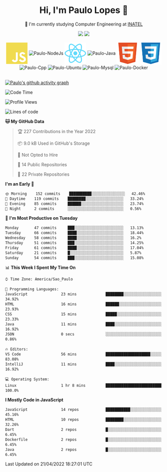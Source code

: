 <div>
  <h1 align="center" > Hi, I'm Paulo Lopes 👋 </h1>
  <p align="center" >🔭 I'm currently studying Computer Engineering at <a href="https://inatel.br/home/" target="_blank">INATEL</a>
  
  </p>
  <div align="center"> 
  <a href="https://www.instagram.com/paulotc1999/" target="_blank"><img src="https://img.shields.io/badge/-Instagram-%23E4405F?style=for-the-badge&logo=instagram&logoColor=white" target="_blank"></a>
  <a href="https://www.linkedin.com/in/paulotc1999/" target="_blank"><img src="https://img.shields.io/badge/-LinkedIn-%230077B5?style=for-the-badge&logo=linkedin&logoColor=white" target="_blank"></a> 
</div>
  
 <div style="display: inline_block" align="center"><br>
  <img align="center" alt="Paulo-Js" height="70" width="70" src="https://raw.githubusercontent.com/devicons/devicon/master/icons/javascript/javascript-plain.svg">
  <img align="center" alt="Paulo-NodeJs" height="70" width="70" src="https://cdn.jsdelivr.net/gh/devicons/devicon/icons/nodejs/nodejs-plain.svg">
  <img align="center" alt="Paulo-React" height="70" width="70" src="https://raw.githubusercontent.com/devicons/devicon/master/icons/react/react-original.svg">
  <img align="center" alt="Paulo-Java" height="70" width="70" src="https://cdn.jsdelivr.net/gh/devicons/devicon/icons/java/java-original.svg">
  <img align="center" alt="Paulo-HTML" height="70" width="70" src="https://raw.githubusercontent.com/devicons/devicon/master/icons/html5/html5-original.svg">
  <img align="center" alt="Paulo-CSS" height="70" width="70" src="https://raw.githubusercontent.com/devicons/devicon/master/icons/css3/css3-original.svg">
  <img align="center" alt="Paulo-Cpp" height="70" width="70" src="https://cdn.jsdelivr.net/gh/devicons/devicon/icons/cplusplus/cplusplus-original.svg">
  <img align="center" alt="Paulo-Ubuntu" height="70" width="70" src="https://cdn.jsdelivr.net/gh/devicons/devicon/icons/ubuntu/ubuntu-plain.svg">
  <img align="center" alt="Paulo-Mysql" height="70" width="70" src="https://cdn.jsdelivr.net/gh/devicons/devicon/icons/mysql/mysql-original.svg">
  <img align="center" alt="Paulo-Docker" height="70" width="70" src="https://cdn.jsdelivr.net/gh/devicons/devicon/icons/docker/docker-plain.svg">
  
</div>
</a>

</br>

[![Paulo's github activity graph](https://activity-graph.herokuapp.com/graph?username=paulotc1999&theme=chartreuse-dark)](https://github.com/ashutosh00710/github-readme-activity-graph)

<div>

<!--START_SECTION:waka-->
![Code Time](http://img.shields.io/badge/Code%20Time-77%20hrs%203%20mins-blue)

![Profile Views](http://img.shields.io/badge/Profile%20Views-3-blue)

![Lines of code](https://img.shields.io/badge/From%20Hello%20World%20I%27ve%20Written-590%20Thousand%20lines%20of%20code-blue)

**🐱 My GitHub Data** 

> 🏆 227 Contributions in the Year 2022
 > 
> 📦 9.0 kB Used in GitHub's Storage 
 > 
> 🚫 Not Opted to Hire
 > 
> 📜 14 Public Repositories 
 > 
> 🔑 22 Private Repositories  
 > 
**I'm an Early 🐤** 

```text
🌞 Morning    152 commits    ██████████░░░░░░░░░░░░░░░   42.46% 
🌆 Daytime    119 commits    ████████░░░░░░░░░░░░░░░░░   33.24% 
🌃 Evening    85 commits     ██████░░░░░░░░░░░░░░░░░░░   23.74% 
🌙 Night      2 commits      ░░░░░░░░░░░░░░░░░░░░░░░░░   0.56%

```
📅 **I'm Most Productive on Tuesday** 

```text
Monday       47 commits     ███░░░░░░░░░░░░░░░░░░░░░░   13.13% 
Tuesday      66 commits     ████░░░░░░░░░░░░░░░░░░░░░   18.44% 
Wednesday    58 commits     ████░░░░░░░░░░░░░░░░░░░░░   16.2% 
Thursday     51 commits     ███░░░░░░░░░░░░░░░░░░░░░░   14.25% 
Friday       61 commits     ████░░░░░░░░░░░░░░░░░░░░░   17.04% 
Saturday     21 commits     █░░░░░░░░░░░░░░░░░░░░░░░░   5.87% 
Sunday       54 commits     ███░░░░░░░░░░░░░░░░░░░░░░   15.08%

```


📊 **This Week I Spent My Time On** 

```text
⌚︎ Time Zone: America/Sao_Paulo

💬 Programming Languages: 
JavaScript               23 mins             ████████░░░░░░░░░░░░░░░░░   34.92% 
HTML                     16 mins             ██████░░░░░░░░░░░░░░░░░░░   23.93% 
CSS                      15 mins             █████░░░░░░░░░░░░░░░░░░░░   23.33% 
Java                     11 mins             ████░░░░░░░░░░░░░░░░░░░░░   16.92% 
JSON                     0 secs              ░░░░░░░░░░░░░░░░░░░░░░░░░   0.86%

🔥 Editors: 
VS Code                  56 mins             ████████████████████░░░░░   83.08% 
IntelliJ                 11 mins             ████░░░░░░░░░░░░░░░░░░░░░   16.92%

💻 Operating System: 
Linux                    1 hr 8 mins         █████████████████████████   100.0%

```

**I Mostly Code in JavaScript** 

```text
JavaScript               14 repos            ███████████░░░░░░░░░░░░░░   45.16% 
HTML                     10 repos            ████████░░░░░░░░░░░░░░░░░   32.26% 
Dart                     2 repos             █░░░░░░░░░░░░░░░░░░░░░░░░   6.45% 
Dockerfile               2 repos             █░░░░░░░░░░░░░░░░░░░░░░░░   6.45% 
Java                     2 repos             █░░░░░░░░░░░░░░░░░░░░░░░░   6.45%

```



 Last Updated on 21/04/2022 18:27:01 UTC
<!--END_SECTION:waka-->


